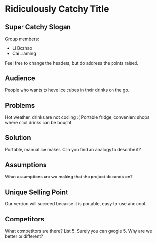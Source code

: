 # Ridiculously Catchy Title
## Super Catchy Slogan

Group members: 
* Li Bozhao
* Cai Jiaming

Feel free to change the headers, but do address the points raised. 

## Audience
People who wants to heve ice cubes in their drinks on the go.

## Problems
Hot weather, drinks are not cooling :(
Portable fridge, convenient shops where cool drinks can be bought.

## Solution
Portable, manual ice maker. 
Can you find an analogy to describe it? 

## Assumptions
What assumptions are we making that the project depends on?

## Unique Selling Point
Our version will succeed because it is portable, easy-to-use and cool.

## Competitors
What competitors are there? List 5. Surely you can google 5.
Why are we better or different?
